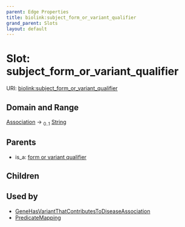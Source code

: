 ```yaml
---
parent: Edge Properties
title: biolink:subject_form_or_variant_qualifier
grand_parent: Slots
layout: default
---
```


# Slot: subject_form_or_variant_qualifier




URI: [biolink:subject_form_or_variant_qualifier](https://w3id.org/biolink/vocab/subject_form_or_variant_qualifier)

## Domain and Range

[Association](Association.md) ->  <sub>0..1</sub> [String](types/String.md)

## Parents

 *  is_a: [form or variant qualifier](form_or_variant_qualifier.md)

## Children


## Used by

 * [GeneHasVariantThatContributesToDiseaseAssociation](GeneHasVariantThatContributesToDiseaseAssociation.md)
 * [PredicateMapping](PredicateMapping.md)
